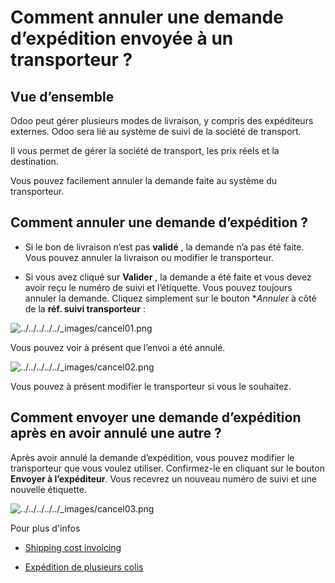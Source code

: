 # Comment annuler une demande d’expédition envoyée à un transporteur ?

## Vue d’ensemble

Odoo peut gérer plusieurs modes de livraison, y compris des expéditeurs
externes. Odoo sera lié au système de suivi de la société de transport.

Il vous permet de gérer la société de transport, les prix réels et la
destination.

Vous pouvez facilement annuler la demande faite au système du transporteur.

## Comment annuler une demande d’expédition ?

  * Si le bon de livraison n’est pas **validé** , la demande n’a pas été faite. Vous pouvez annuler la livraison ou modifier le transporteur.

  * Si vous avez cliqué sur **Valider** , la demande a été faite et vous devez avoir reçu le numéro de suivi et l’étiquette. Vous pouvez toujours annuler la demande. Cliquez simplement sur le bouton **Annuler* à côté de la **réf. suivi transporteur** :

![../../../../../_images/cancel01.png](../../../../../_images/cancel01.png)

Vous pouvez voir à présent que l’envoi a été annulé.

![../../../../../_images/cancel02.png](../../../../../_images/cancel02.png)

Vous pouvez à présent modifier le transporteur si vous le souhaitez.

## Comment envoyer une demande d’expédition après en avoir annulé une autre ?

Après avoir annulé la demande d’expédition, vous pouvez modifier le
transporteur que vous voulez utiliser. Confirmez-le en cliquant sur le bouton
**Envoyer à l’expéditeur**. Vous recevrez un nouveau numéro de suivi et une
nouvelle étiquette.

![../../../../../_images/cancel03.png](../../../../../_images/cancel03.png)

Pour plus d'infos

  * [Shipping cost invoicing](invoicing.html)

  * [Expédition de plusieurs colis](multipack.html)


